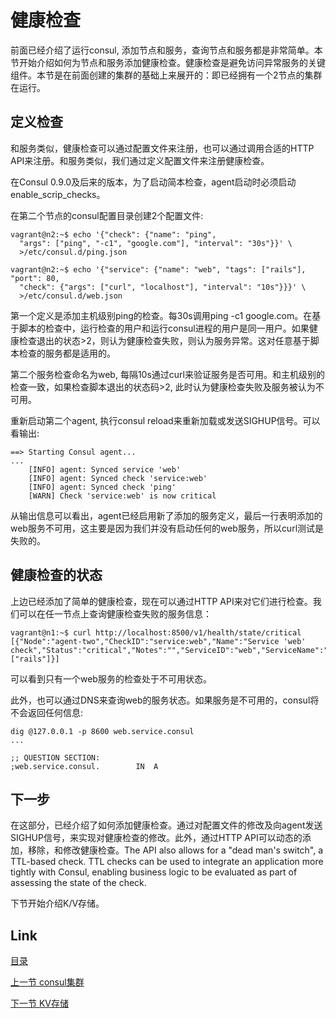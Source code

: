 # 健康检查
前面已经介绍了运行consul, 添加节点和服务，查询节点和服务都是非常简单。本节开始介绍如何为节点和服务添加健康检查。健康检查是避免访问异常服务的关键组件。本节是在前面创建的集群的基础上来展开的：即已经拥有一个2节点的集群在运行。

## 定义检查
和服务类似，健康检查可以通过配置文件来注册，也可以通过调用合适的HTTP API来注册。和服务类似，我们通过定义配置文件来注册健康检查。

在Consul 0.9.0及后来的版本，为了启动简本检查，agent启动时必须启动enable_scrip_checks。

在第二个节点的consul配置目录创建2个配置文件:
```
vagrant@n2:~$ echo '{"check": {"name": "ping",
  "args": ["ping", "-c1", "google.com"], "interval": "30s"}}' \
  >/etc/consul.d/ping.json

vagrant@n2:~$ echo '{"service": {"name": "web", "tags": ["rails"], "port": 80,
  "check": {"args": ["curl", "localhost"], "interval": "10s"}}}' \
  >/etc/consul.d/web.json
```

第一个定义是添加主机级别ping的检查。每30s调用ping -c1 google.com。在基于脚本的检查中，运行检查的用户和运行consul进程的用户是同一用户。如果健康检查退出的状态>2，则认为健康检查失败，则认为服务异常。这对任意基于脚本检查的服务都是适用的。

第二个服务检查命名为web, 每隔10s通过curl来验证服务是否可用。和主机级别的检查一致，如果检查脚本退出的状态码>2, 此时认为健康检查失败及服务被认为不可用。

重新启动第二个agent, 执行consul reload来重新加载或发送SIGHUP信号。可以看输出:
```
==> Starting Consul agent...
...
    [INFO] agent: Synced service 'web'
    [INFO] agent: Synced check 'service:web'
    [INFO] agent: Synced check 'ping'
    [WARN] Check 'service:web' is now critical
```

从输出信息可以看出，agent已经启用新了添加的服务定义，最后一行表明添加的web服务不可用，这主要是因为我们并没有启动任何的web服务，所以curl测试是失败的。

## 健康检查的状态
上边已经添加了简单的健康检查，现在可以通过HTTP API来对它们进行检查。我们可以在任一节点上查询健康检查失败的服务信息：
```
vagrant@n1:~$ curl http://localhost:8500/v1/health/state/critical
[{"Node":"agent-two","CheckID":"service:web","Name":"Service 'web' check","Status":"critical","Notes":"","ServiceID":"web","ServiceName":"web","ServiceTags":["rails"]}]
```

可以看到只有一个web服务的检查处于不可用状态。

此外，也可以通过DNS来查询web的服务状态。如果服务是不可用的，consul将不会返回任何信息:
```
dig @127.0.0.1 -p 8600 web.service.consul
...

;; QUESTION SECTION:
;web.service.consul.        IN  A
```
## 下一步
在这部分，已经介绍了如何添加健康检查。通过对配置文件的修改及向agent发送SIGHUP信号，来实现对健康检查的修改。此外，通过HTTP API可以动态的添加，移除，和修改健康检查。The API also allows for a "dead man's switch", a TTL-based check. TTL checks can be used to integrate an application more tightly with Consul, enabling business logic to be evaluated as part of assessing the state of the check.

下节开始介绍K/V存储。

## Link

[目录](../README.md)

[上一节 consul集群](03.4.md)

[下一节 KV存储](03.6.md)
